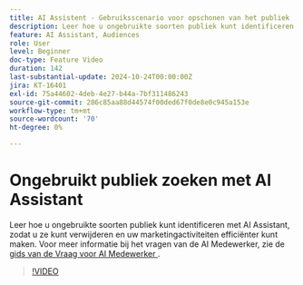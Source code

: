 ```yaml
---
title: AI Assistent - Gebruiksscenario voor opschonen van het publiek
description: Leer hoe u ongebruikte soorten publiek kunt identificeren met AI Assistant, zodat u ze kunt verwijderen en uw marketingactiviteiten efficiënter kunt maken.
feature: AI Assistant, Audiences
role: User
level: Beginner
doc-type: Feature Video
duration: 142
last-substantial-update: 2024-10-24T00:00:00Z
jira: KT-16401
exl-id: 75a44602-4deb-4e27-b44a-7bf311486243
source-git-commit: 286c85aa88d44574f00ded67f0de8e0c945a153e
workflow-type: tm+mt
source-wordcount: '70'
ht-degree: 0%

---
```


# Ongebruikt publiek zoeken met AI Assistant

Leer hoe u ongebruikte soorten publiek kunt identificeren met AI Assistant, zodat u ze kunt verwijderen en uw marketingactiviteiten efficiënter kunt maken. Voor meer informatie bij het vragen van de AI Medewerker, zie de [ gids van de Vraag voor AI Medewerker ](https://experienceleague.adobe.com/nl/docs/experience-platform/ai-assistant/questions).

>[!VIDEO](https://video.tv.adobe.com/v/3435532/?learn=on&enablevpops)
